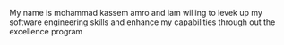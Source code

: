 My name is mohammad kassem amro and iam willing to levek up my software engineering skills and enhance my capabilities through out the excellence program
